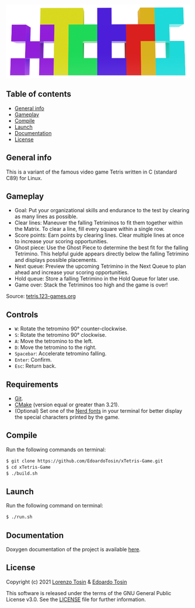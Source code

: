 <p align="center">
  <a href="https://github.com/EdoardoTosin/xTetris-Game">
    <img src="https://github.com/EdoardoTosin/xTetris-Game/blob/main/doc/logo.png" alt="LOGO" height=200px></a>
</p>

## Table of contents
* [General info](#general-info)
* [Gameplay](#gameplay)
* [Compile](#compile)
* [Launch](#launch)
* [Documentation](#documentation)
* [License](#license)

## General info
This is a variant of the famous video game Tetris written in C (standard C89) for Linux.

## Gameplay
* Goal: Put your organizational skills and endurance to the test by clearing as many lines as possible.
* Clear lines: Maneuver the falling Tetriminos to fit them together within the Matrix. To clear a line, fill every square within a single row.
* Score points: Earn points by clearing lines. Clear multiple lines at once to increase your scoring opportunities.
* Ghost piece: Use the Ghost Piece to determine the best fit for the falling Tetrimino. This helpful guide appears directly below the falling Tetrimino and displays possible placements.
* Next queue: Preview the upcoming Tetrimino in the Next Queue to plan ahead and increase your scoring opportunities.
* Hold queue: Store a falling Tetrimino in the Hold Queue for later use.
* Game over: Stack the Tetriminos too high and the game is over!

Source: [tetris.123-games.org](https://tetris.123-games.org/tut.html)

## Controls
- `W`: Rotate the tetromino 90° counter-clockwise.
- `S`: Rotate the tetromino 90° clockwise.
- `A`: Move the tetromino to the left.
- `D`: Move the tetromino to the right.
- `Spacebar`: Accelerate tetromino falling.
- `Enter`: Confirm.
- `Esc`: Return back.

## Requirements
- [Git](https://git-scm.com/).
- [CMake](https://cmake.org/) (version equal or greater than 3.21).
- (Optional) Set one of the [Nerd fonts](https://github.com/ryanoasis/nerd-fonts) in your terminal for better display the special characters printed by the game.

## Compile
Run the following commands on terminal:
``` bash
$ git clone https://github.com/EdoardoTosin/xTetris-Game.git
$ cd xTetris-Game
$ ./build.sh
```

## Launch
Run the following command on terminal:
``` bash
$ ./run.sh
```

## Documentation

Doxygen documentation of the project is available [here](https://edoardotosin.github.io/xTetris-Game/).

## License

Copyright (c) 2021 [Lorenzo Tosin](https://github.com/LorenzoTosin) & [Edoardo Tosin](https://github.com/EdoardoTosin)

This software is released under the terms of the GNU General Public License v3.0. See the [LICENSE](https://github.com/EdoardoTosin/xTetris-Game/tree/main/LICENSE) file for further information.
